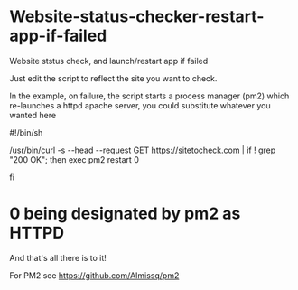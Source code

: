 # Website-status-checker-restart-app-if-failed
Website ststus check, and launch/restart app if failed

Just edit the script to reflect the site you want to check.

In the example, on failure, the script starts a process manager (pm2) which 
re-launches a httpd apache server, you could substitute whatever you wanted here


#!/bin/sh

/usr/bin/curl -s --head  --request GET https://sitetocheck.com | if ! grep "200 OK"; then
exec pm2 restart 0

fi

# 0 being designated by pm2 as HTTPD

And that's all there is to it!

For PM2 see https://github.com/AImissq/pm2


